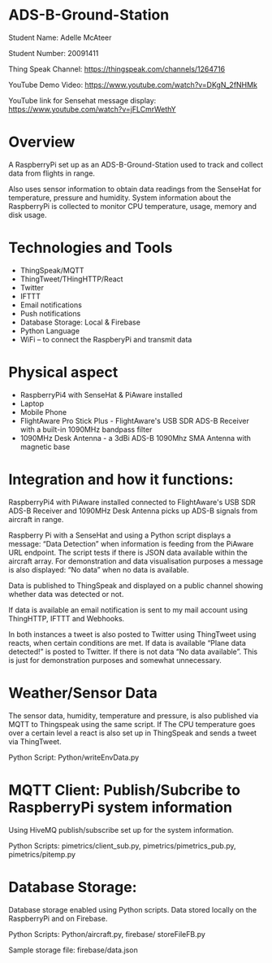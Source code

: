 # ADS-B-Ground-Station

Student Name: Adelle McAteer

Student Number: 20091411

Thing Speak Channel:
https://thingspeak.com/channels/1264716

YouTube Demo Video:
https://www.youtube.com/watch?v=DKgN_2fNHMk

YouTube link for Sensehat message display:
 https://www.youtube.com/watch?v=jFLCmrWethY

# Overview
A RaspberryPi set up as an ADS-B-Ground-Station used to track and collect data from flights in range.

Also uses sensor information to obtain data readings from the SenseHat for temperature, pressure and humidity.
System information about the RaspberryPi is collected to monitor CPU temperature, usage, memory and disk usage.

# Technologies and Tools
-	ThingSpeak/MQTT
-	ThingTweet/THingHTTP/React
-	Twitter 
-	IFTTT
-	Email notifications
-	Push notifications
-	Database Storage: Local & Firebase
-	Python Language
-	WiFi – to connect the RaspberyPi and transmit data

# Physical aspect
-	RaspberryPi4 with SenseHat & PiAware installed
-	Laptop
-	Mobile Phone
-	FlightAware Pro Stick Plus - FlightAware's USB SDR ADS-B Receiver with a built-in
  1090MHz bandpass filter 
-	1090MHz Desk Antenna - a 3dBi ADS-B 1090Mhz SMA Antenna with magnetic base

# Integration and how it functions:
RaspberryPi4 with PiAware installed connected to FlightAware's USB SDR ADS-B Receiver and 1090MHz Desk Antenna picks up ADS-B signals from aircraft in range. 

Raspberry Pi with a SenseHat and using a Python script displays a message: “Data Detection” when information is feeding from the PiAware URL endpoint. 
The script tests if there is JSON data available within the aircraft array.
For demonstration and data visualisation purposes a message is also displayed: “No data” when no data is available.

Data is published to ThingSpeak and displayed on a public channel showing whether data was detected or not.

If data is available an email notification is sent to my mail account using ThingHTTP, IFTTT and Webhooks.

In both instances a tweet is also posted to Twitter using ThingTweet using reacts, when certain conditions are met.
If data is available “Plane data detected!” is posted to Twitter.
If there is not data “No data available”. This is just for demonstration purposes and somewhat unnecessary.

# Weather/Sensor Data
The sensor data, humidity, temperature and pressure, is also published via MQTT to Thingspeak using the same script.
If The CPU temperature goes over a certain level a react is also set up in ThingSpeak and sends a tweet via ThingTweet.

Python Script:
Python/writeEnvData.py

# MQTT Client: Publish/Subcribe to RaspberryPi system information
Using HiveMQ publish/subscribe set up for the system information.

Python Scripts:
pimetrics/client_sub.py,
pimetrics/pimetrics_pub.py,
pimetrics/pitemp.py

# Database Storage: 
Database storage enabled using Python scripts.
Data stored locally on the RaspberryPi and on Firebase.

Python Scripts:
Python/aircraft.py,
firebase/ storeFileFB.py

Sample storage file:
firebase/data.json
